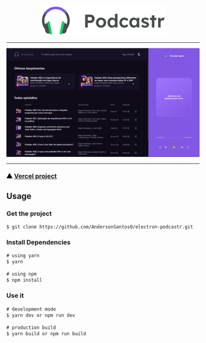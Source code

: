 <br />
<p align="center"><img src="./public/logo.svg" /></p>
<hr />

<p align="center"><img src="./public/sample.png"></p>

<hr />

### <img height="14" src="./public/vercel-icon-dark.png" /> [Vercel project](https://podcastr-delta.vercel.app)

## Usage

### Get the project

```
$ git clone https://github.com/AndersonSantos0/electron-podcastr.git
```

### Install Dependencies

```
# using yarn
$ yarn

# using npm
$ npm install
```

### Use it

```
# development mode
$ yarn dev or npm run dev

# production build
$ yarn build or npm run build
```
